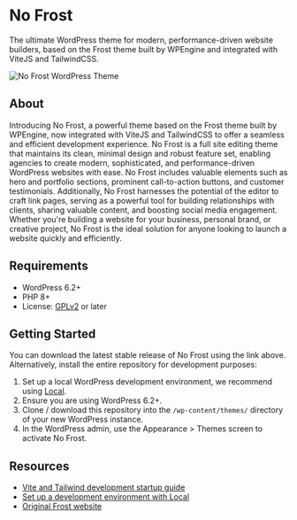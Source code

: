 # No Frost

The ultimate WordPress theme for modern, performance-driven website builders, based on the Frost theme built by WPEngine and integrated with ViteJS and TailwindCSS.

![No Frost WordPress Theme](https://user-images.githubusercontent.com/486261/224737575-6045a830-6ef7-4551-a887-82d6228b1530.jpg)

## About

Introducing No Frost, a powerful theme based on the Frost theme built by WPEngine, now integrated with ViteJS and TailwindCSS to offer a seamless and efficient development experience. No Frost is a full site editing theme that maintains its clean, minimal design and robust feature set, enabling agencies to create modern, sophisticated, and performance-driven WordPress websites with ease. No Frost includes valuable elements such as hero and portfolio sections, prominent call-to-action buttons, and customer testimonials. Additionally, No Frost harnesses the potential of the editor to craft link pages, serving as a powerful tool for building relationships with clients, sharing valuable content, and boosting social media engagement. Whether you're building a website for your business, personal brand, or creative project, No Frost is the ideal solution for anyone looking to launch a website quickly and efficiently.


## Requirements

- WordPress 6.2+
- PHP 8+
- License: [GPLv2](http://www.gnu.org/licenses/gpl-2.0.html) or later

## Getting Started

You can download the latest stable release of No Frost using the link above. Alternatively, install the entire repository for development purposes:

1. Set up a local WordPress development environment, we recommend using [Local](https://localwp.com/).
2. Ensure you are using WordPress 6.2+.
3. Clone / download this repository into the `/wp-content/themes/` directory of your new WordPress instance.
4. In the WordPress admin, use the Appearance > Themes screen to activate No Frost.

## Resources

- [Vite and Tailwind development startup guide](https://github.com/blonestar/wp-theme-vite-tailwind)
- [Set up a development environment with Local](https://localwp.com/)
- [Original Frost website](https://frostwp.com/)
